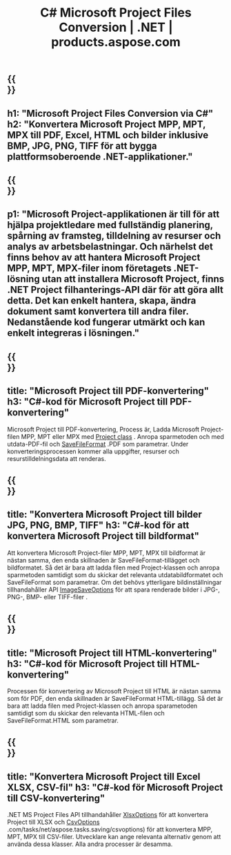 ﻿---
translation: true
template: /templates/conversion_net.md
title: C# Microsoft Project Files Conversion | .NET | products.aspose.com
url: /net/conversion/
description: Konvertera Microsoft Project MPP MPT MPX till PDF HTML Excel och bilder JPG PNG BMP TIFF med några rader C#-kod via .NET-biblioteket.
keywords: tasks conversion api .net, tasks conversion api .net, task converter c# integrate
family: tasks
platformtag: net
feature: conversion
---

{{<section banner>}}
---
h1: "Microsoft Project Files Conversion via C#"
h2: "Konvertera Microsoft Project MPP, MPT, MPX till PDF, Excel, HTML och bilder inklusive BMP, JPG, PNG, TIFF för att bygga plattformsoberoende .NET-applikationer."
---

{{<section overview>}}
---
p1: "Microsoft Project-applikationen är till för att hjälpa projektledare med fullständig planering, spårning av framsteg, tilldelning av resurser och analys av arbetsbelastningar. Och närhelst det finns behov av att hantera Microsoft Project MPP, MPT, MPX-filer inom företagets .NET-lösning utan att installera Microsoft Project, finns .NET Project filhanterings-API där för att göra allt detta. Det kan enkelt hantera, skapa, ändra dokument samt konvertera till andra filer. Nedanstående kod fungerar utmärkt och kan enkelt integreras i lösningen."
---

{{<section feature1>}}
---
title: "Microsoft Project till PDF-konvertering"
h3: "C#-kod för Microsoft Project till PDF-konvertering"
---
Microsoft Project till PDF-konvertering, Process är, Ladda Microsoft Project-filen MPP, MPT eller MPX med [Project class](https://apireference.aspose.com/tasks/net/aspose.tasks/project) . Anropa sparmetoden och med utdata-PDF-fil och [SaveFileFormat](https://apireference.aspose.com/tasks/net/aspose.tasks.saving/savefileformat) .PDF som parametrar. Under konverteringsprocessen kommer alla uppgifter, resurser och resurstilldelningsdata att renderas.

{{<section feature2>}}
---
title: "Konvertera Microsoft Project till bilder JPG, PNG, BMP, TIFF"
h3: "C#-kod för att konvertera Microsoft Project till bildformat"
---

Att konvertera Microsoft Project-filer MPP, MPT, MPX till bildformat är nästan samma, den enda skillnaden är SaveFileFormat-tillägget och bildformatet. Så det är bara att ladda filen med Project-klassen och anropa sparmetoden samtidigt som du skickar det relevanta utdatabildformatet och SaveFileFormat som parametrar. Om det behövs ytterligare bildinställningar tillhandahåller API [ImageSaveOptions](https://apireference.aspose.com/tasks/net/aspose.tasks.saving/imagesaveoptions) för att spara renderade bilder i JPG-, PNG-, BMP- eller TIFF-filer .

{{<section feature3>}}
---
title: "Microsoft Project till HTML-konvertering"
h3: "C#-kod för Microsoft Project till HTML-konvertering"
---

Processen för konvertering av Microsoft Project till HTML är nästan samma som för PDF, den enda skillnaden är SaveFileFormat HTML-tillägg. Så det är bara att ladda filen med Project-klassen och anropa sparametoden samtidigt som du skickar den relevanta HTML-filen och SaveFileFormat.HTML som parametrar.

{{<section feature4>}}
---
title: "Konvertera Microsoft Project till Excel XLSX, CSV-fil"
h3: "C#-kod för Microsoft Project till CSV-konvertering"
---

.NET MS Project Files API tillhandahåller [XlsxOptions](https://apireference.aspose.com/tasks/net/aspose.tasks.saving/xlsxoptions) för att konvertera Project till XLSX och [CsvOptions](https://apireference.aspose) .com/tasks/net/aspose.tasks.saving/csvoptions) för att konvertera MPP, MPT, MPX till CSV-filer. Utvecklare kan ange relevanta alternativ genom att använda dessa klasser. Alla andra processer är desamma.